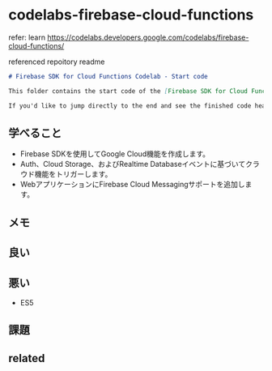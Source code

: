# codelabs-firebase-cloud-functions
refer: learn https://codelabs.developers.google.com/codelabs/firebase-cloud-functions/

referenced repoitory readme

```markdown
# Firebase SDK for Cloud Functions Codelab - Start code

This folder contains the start code of the [Firebase SDK for Cloud Functions Codelab](https://codelabs.developers.google.com/codelabs/firebase-cloud-functions/).

If you'd like to jump directly to the end and see the finished code head to the [cloud-functions](../cloud-functions) directory.
```

## 学べること

- Firebase SDKを使用してGoogle Cloud機能を作成します。
- Auth、Cloud Storage、およびRealtime Databaseイベントに基づいてクラウド機能をトリガーします。
- WebアプリケーションにFirebase Cloud Messagingサポートを追加します。

## メモ

## 良い


## 悪い

- ES5

## 課題


## related

